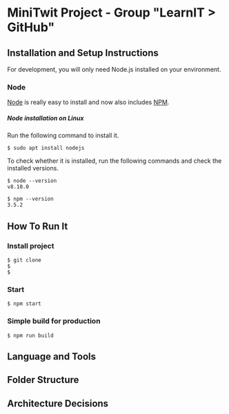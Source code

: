 # MiniTwit Project - Group "LearnIT > GitHub"

## Installation and Setup Instructions
For development, you will only need Node.js installed on your environment.
### Node
[Node](https://nodejs.org/en/about/) is really easy to install and now also includes [NPM](https://www.npmjs.com/).
##### Node installation on Linux
Run the following command to install it.
```console
$ sudo apt install nodejs
```
To check whether it is installed, run the following commands and check the installed versions.
```console
$ node --version
v8.10.0
```
```console
$ npm --version
3.5.2
```
## How To Run It
### Install project
```console
$ git clone
$
$
```
### Start
```console
$ npm start
```
### Simple build for production
```console
$ npm run build
```
## Language and Tools

## Folder Structure

## Architecture Decisions
